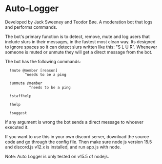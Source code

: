 # Auto-Logger
Developed by Jack Sweeney and Teodor Bøe. A moderation bot that logs and performs commands.

The bot's primary function is to detect, remove, mute and log users that include slurs in their messages, in the fastest most clean way.
Its designed to ignore spaces so it can detect slurs written like this: "S  L U   R".
Whenever someone is muted or unmute they will get a direct message from the bot.

The bot has the following commands:

      !mute @member [reason]
             ^needs to be a ping
      
      !unmute @member
               ^needs to be a ping

      !staffhelp

      !help

      !suggest

If any argument is wrong the bot sends a direct message to whoever executed it.

If you want to use this in your own discord server, download the source code and go through the config file.
Then make sure node js version 15.5 and discord.js v12.x is installed, and run app.js with node.

Note: Auto Logger is only tested on v15.5 of nodejs.
